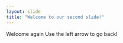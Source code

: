 ```yaml
---
layout: slide
title: "Welcome to our second slide!"
---
```

Welcome again
Use the left arrow to go back!
